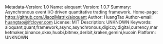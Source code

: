 Metadata-Version: 1.0
Name: aioquant
Version: 1.0.7
Summary: Asynchronous event I/O driven quantitative trading framework.
Home-page: https://github.com/JiaoziMatrix/aioquant
Author: HuangTao
Author-email: huangtao@ifclover.com
License: MIT
Description: UNKNOWN
Keywords: aioquant,quant,framework,async,asynchronous,digiccy,digital,currency,marketmaker,binance,okex,huobi,bitmex,deribit,kraken,gemini,kucoin
Platform: UNKNOWN
